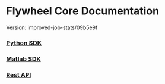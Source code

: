 # Flywheel Core Documentation
Version: improved-job-stats/09b5e9f

### [Python SDK](python/)

### [Matlab SDK](matlab/)

### [Rest API](swagger/index.html)


